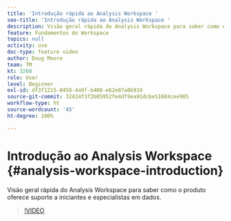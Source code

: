 ```yaml
---
title: 'Introdução rápida ao Analysis Workspace '
seo-title: 'Introdução rápida ao Analysis Workspace '
description: Visão geral rápida do Analysis Workspace para saber como o produto oferece suporte a iniciantes e especialistas em dados.
feature: Fundamentos do Workspace
topics: null
activity: use
doc-type: feature video
author: Doug Moore
team: TM
kt: 3268
role: User
level: Beginner
exl-id: df3f1215-0458-4a9f-b408-e62e07a0b919
source-git-commit: 32424f3f2b05952fe4df9ea91dcbe51684cee905
workflow-type: ht
source-wordcount: '45'
ht-degree: 100%

---
```


# Introdução ao Analysis Workspace {#analysis-workspace-introduction}

Visão geral rápida do Analysis Workspace para saber como o produto oferece suporte a iniciantes e especialistas em dados.

>[!VIDEO](https://video.tv.adobe.com/v/28165/?quality=12)
